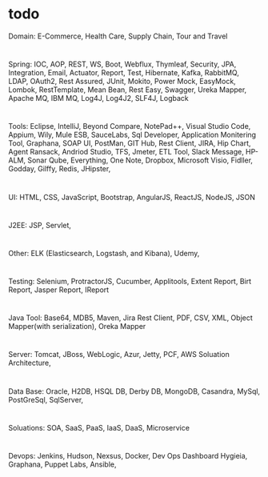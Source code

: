 # todo
Domain: E-Commerce, Health Care, Supply Chain, Tour and Travel 
#
Spring: IOC, AOP, REST, WS, Boot, Webflux, Thymleaf, Security, JPA, Integration, Email, Actuator, Report, Test, Hibernate, Kafka, RabbitMQ, LDAP, OAuth2, Rest Assured, JUnit, Mokito, Power Mock, EasyMock, Lombok, RestTemplate, Mean Bean, Rest Easy, Swagger, Ureka Mapper, Apache MQ, IBM MQ, Log4J, Log4J2, SLF4J, Logback
#
Tools: Eclipse, IntelliJ, Beyond Compare, NotePad++, Visual Studio Code, Appium, Wily, Mule ESB, SauceLabs, Sql Developer, Application Monitering Tool, Graphana, SOAP UI, PostMan, GIT Hub, Rest Client, JIRA, Hip Chart, Agent Ransack, Andriod Studio, TFS, Jmeter, ETL Tool, Slack Message, HP-ALM, Sonar Qube, Everything, One Note, Dropbox, Microsoft Visio, Fidller, Godday, Gilffy, Redis, JHipster, 
#
UI: HTML, CSS, JavaScript, Bootstrap, AngularJS, ReactJS, NodeJS, JSON
#
J2EE: JSP, Servlet, 
#
Other: ELK (Elasticsearch, Logstash, and Kibana), Udemy, 
#
Testing: Selenium, ProtractorJS, Cucumber, Applitools, Extent Report, Birt Report, Jasper Report, IReport
#
Java Tool: Base64, MDB5, Maven, Jira Rest Client, PDF, CSV, XML, Object Mapper(with serialization), Oreka Mapper
#
Server: Tomcat, JBoss, WebLogic, Azur, Jetty, PCF, AWS Soluation Architecture, 
#
Data Base: Oracle, H2DB, HSQL DB, Derby DB, MongoDB, Casandra, MySql, PostGreSql, SqlServer, 
#
Soluations: SOA, SaaS, PaaS, IaaS, DaaS, Microservice
#
Devops: Jenkins, Hudson, Nexsus, Docker, Dev Ops Dashboard Hygieia, Graphana, Puppet Labs, Ansible, 
